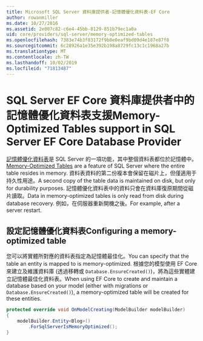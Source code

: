 ```yaml
---
title: Microsoft SQL Server 資料庫提供者-記憶體優化資料表-EF Core
author: rowanmiller
ms.date: 10/27/2016
ms.assetid: 2e007c82-c6e4-45bb-8129-851b79ec1a0a
uid: core/providers/sql-server/memory-optimized-tables
ms.openlocfilehash: 7383e74b3f83172f9b8e0eaf9bd09d4e187e87f8
ms.sourcegitcommit: 6c28926a1e35e392b198a8729fc13c1c1968a27b
ms.translationtype: MT
ms.contentlocale: zh-TW
ms.lasthandoff: 10/02/2019
ms.locfileid: "71813487"
---
```

# <a name="memory-optimized-tables-support-in-sql-server-ef-core-database-provider"></a><span data-ttu-id="0acd2-102">SQL Server EF Core 資料庫提供者中的記憶體優化資料表支援</span><span class="sxs-lookup"><span data-stu-id="0acd2-102">Memory-Optimized Tables support in SQL Server EF Core Database Provider</span></span>

<span data-ttu-id="0acd2-103">[記憶體優化資料表](https://docs.microsoft.com/sql/relational-databases/in-memory-oltp/memory-optimized-tables)是 SQL Server 的一項功能，其中整個資料表都位於記憶體中。</span><span class="sxs-lookup"><span data-stu-id="0acd2-103">[Memory-Optimized Tables](https://docs.microsoft.com/sql/relational-databases/in-memory-oltp/memory-optimized-tables) are a feature of SQL Server where the entire table resides in memory.</span></span> <span data-ttu-id="0acd2-104">資料表資料的第二份複本會保留在磁片上，但僅適用于持久性用途。</span><span class="sxs-lookup"><span data-stu-id="0acd2-104">A second copy of the table data is maintained on disk, but only for durability purposes.</span></span> <span data-ttu-id="0acd2-105">記憶體優化資料表中的資料只會在資料庫復原期間從磁片讀取。</span><span class="sxs-lookup"><span data-stu-id="0acd2-105">Data in memory-optimized tables is only read from disk during database recovery.</span></span> <span data-ttu-id="0acd2-106">例如，在伺服器重新開機之後。</span><span class="sxs-lookup"><span data-stu-id="0acd2-106">For example, after a server restart.</span></span>

## <a name="configuring-a-memory-optimized-table"></a><span data-ttu-id="0acd2-107">設定記憶體優化資料表</span><span class="sxs-lookup"><span data-stu-id="0acd2-107">Configuring a memory-optimized table</span></span>

<span data-ttu-id="0acd2-108">您可以將實體所對應的資料表指定為記憶體最佳化。</span><span class="sxs-lookup"><span data-stu-id="0acd2-108">You can specify that the table an entity is mapped to is memory-optimized.</span></span> <span data-ttu-id="0acd2-109">根據您的模型使用 EF Core 來建立及維護資料庫 (透過移轉或 `Database.EnsureCreated()`)，將為這些實體建立記憶體最佳化資料表。</span><span class="sxs-lookup"><span data-stu-id="0acd2-109">When using EF Core to create and maintain a database based on your model (either with migrations or `Database.EnsureCreated()`), a memory-optimized table will be created for these entities.</span></span>

``` csharp
protected override void OnModelCreating(ModelBuilder modelBuilder)
{
    modelBuilder.Entity<Blog>()
        .ForSqlServerIsMemoryOptimized();
}
```

